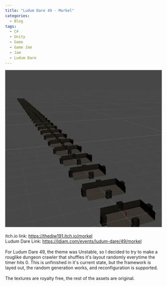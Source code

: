 ```yaml
---
title: "Ludum Dare 49 - Morkel"
categories:
  - Blog
tags:
  - C#
  - Unity
  - Game
  - Game Jam
  - Jam
  - Ludum Dare
---
```

<img src="/assets/images/Morkel.jpg"><br><br>
itch.io link:  <a href="https://thedjw191.itch.io/morkel" target="_blank">https://thedjw191.itch.io/morkel</a><br>
Ludum Dare Link: <a href="https://ldjam.com/events/ludum-dare/49/morkel" target="_blank">https://ldjam.com/events/ludum-dare/49/morkel</a>
<br><br>For Ludum Dare 49, the theme was Unstable, so I decided to try to make a rouglike dungeon crawler that shuffles it's layout randomly everytime the timer hits 0.  This is unfinished in it's current state, but the framework is layed out, the random generation works, and reconfiguration is supported.
<br><br>The textures are royalty free, the rest of the assets are original.